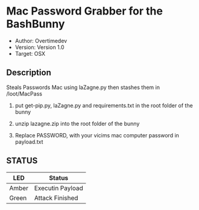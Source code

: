 # Mac Password Grabber for the BashBunny

* Author: Overtimedev
* Version: Version 1.0
* Target: OSX

## Description

Steals Passwords Mac using laZagne.py then stashes them in /loot/MacPass 



1. put get-pip.py, laZagne.py and requirements.txt in the root folder of the bunny 

2. unzip lazagne.zip into the root folder of the bunny

3. Replace PASSWORD, with your vicims mac computer password in payload.txt


## STATUS

| LED                | Status                                       |
| ------------------ | -------------------------------------------- |
| Amber              | Executin Payload                             |
| Green              | Attack Finished                              |
